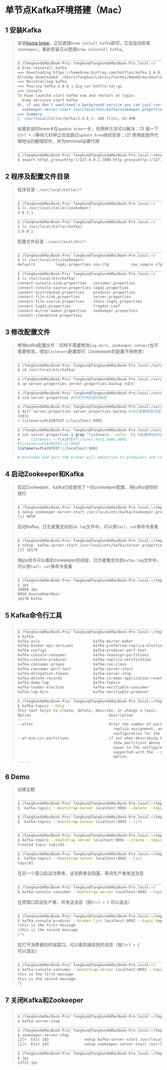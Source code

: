 # 单节点Kafka环境搭建（Mac）

## 1 安装Kafka

> 安装[home brew](https://brew.sh/)，之后直接`brew install kafka`即可，它会自动安装`zookeeper`。重新安装可以使用`brew reinstall kafka`。
>
> ~~~bash
> __________________________________________________________________
> $ /fangkundeMacBook-Pro/ fangkun@fangkundeMacBook-Pro.local:~/
> $ brew reinstall kafka
> ==> Downloading https://homebrew.bintray.com/bottles/kafka-2.6.0_1.big_sur.bottle.tar.gz
> Already downloaded: /Users/fangkun/Library/Caches/Homebrew/downloads/537fa2f2bf923de228f7ac9bbc2d317d5b46703a21978d916a0b744ed33837aa--kafka-2.6.0_1.big_sur.bottle.tar.gz
> ==> Reinstalling kafka
> ==> Pouring kafka-2.6.0_1.big_sur.bottle.tar.gz
> ==> Caveats
> To have launchd start kafka now and restart at login:
>   brew services start kafka
> Or, if you don't want/need a background service you can just run:
>   zookeeper-server-start /usr/local/etc/kafka/zookeeper.properties & kafka-server-start /usr/local/etc/kafka/server.properties
> ==> Summary
> 🍺  /usr/local/Cellar/kafka/2.6.0_1: 186 files, 62.4MB
> ~~~
>
> 如果安装时brew卡在`update brew`一步，有两种方法可以解决：(1) 按一下`Ctrl + c`等待几秒钟之后会跳过`update brew`继续安装；(2) 使用能提供代理地址的翻墙软件，并为terminal设置代理
>
> ~~~bash
> __________________________________________________________________
> $ /fangkundeMacBook-Pro/ fangkun@fangkundeMacBook-Pro.local:~/Dev/git/java_proj_ref/300_kafka/
> $ export https_proxy=http://127.0.0.1:7890 http_proxy=http://127.0.0.1:7890 all_proxy=socks5://127.0.0.1:7890
> ~~~

## 2 程序及配置文件目录

> 程序目录：`/usr/local/Cellar/*`
>
> ~~~bash
> __________________________________________________________________
> $ /fangkundeMacBook-Pro/ fangkun@fangkundeMacBook-Pro.local:~/
> $ ls /usr/local/Cellar/zookeeper/
> 3.6.2_1
> __________________________________________________________________
> $ /fangkundeMacBook-Pro/ fangkun@fangkundeMacBook-Pro.local:~/
> $ ls /usr/local/Cellar/kafka/
> 2.6.0_1
> ~~~
>
> 配置文件目录：`/user/local/etc/*`
>
> ~~~bash
> __________________________________________________________________
> $ /fangkundeMacBook-Pro/ fangkun@fangkundeMacBook-Pro.local:~/
> $ ls /usr/local/etc/zookeeper/
> defaults         log4j.properties zoo.cfg          zoo_sample.cfg
> __________________________________________________________________
> $ /fangkundeMacBook-Pro/ fangkun@fangkundeMacBook-Pro.local:~/
> $ ls /usr/local/etc/kafka/
> connect-console-sink.properties   consumer.properties
> connect-console-source.properties log4j.properties
> connect-distributed.properties    producer.properties
> connect-file-sink.properties      server.properties
> connect-file-source.properties    tools-log4j.properties
> connect-log4j.properties          trogdor.conf
> connect-mirror-maker.properties   zookeeper.properties
> connect-standalone.properties
> ~~~

## 3 修改配置文件

>修改kafka配置文件：同样不需要修改`log.dirs`，`zookeeper.connect`也不需要修改，增加`listeners`配置即可（zookeeper的配置不用修改）
>
>~~~bash
>__________________________________________________________________
>$ /fangkundeMacBook-Pro/ fangkun@fangkundeMacBook-Pro.local:/usr/local/etc/kafka/
>$ cd /usr/local/etc/kafka/
>__________________________________________________________________
>$ /fangkundeMacBook-Pro/ fangkun@fangkundeMacBook-Pro.local:/usr/local/etc/kafka/
>$ cp server.properties server.properties.backup #备份
>__________________________________________________________________
>$ /fangkundeMacBook-Pro/ fangkun@fangkundeMacBook-Pro.local:/usr/local/etc/kafka/
>$ vim server.properties #打开文件后进行修改
>__________________________________________________________________
>$ /fangkundeMacBook-Pro/ fangkun@fangkundeMacBook-Pro.local:/usr/local/etc/kafka/
>$ diff server.properties server.properties.backup #对比查看修改内容，只增加了一行
>32d31
>< listeners=PLAINTEXT://localhost:9092 
>__________________________________________________________________
>$ /fangkundeMacBook-Pro/ fangkun@fangkundeMacBook-Pro.local:/usr/local/etc/kafka/
>$ cat server.properties | grep ^listeners --color -C2 #配置增加的位置
>#     listeners = PLAINTEXT://your.host.name:9092
>#listeners=PLAINTEXT://:9092
>listeners=PLAINTEXT://localhost:9092
>
># Hostname and port the broker will advertise to producers and consumers. If not set,
>~~~

## 4 启动Zookeeper和Kafka

> 启动Zookeeper，kafka已经提供了一份zookeeper配置，用kafka提供的就行
>
> ~~~bash
> __________________________________________________________________
> $ /fangkundeMacBook-Pro/ fangkun@fangkundeMacBook-Pro.local:~/tmp/
> $ nohup zookeeper-server-start /usr/local/etc/kafka/zookeeper.properties 2>&1 >zk.log &
> [1] 9850
> ~~~
>
> 启动Kafka，日志被重定向到`zk.log`文件中，可以用`tail`、`cat`等命令查看
>
> ~~~bash
> __________________________________________________________________
> $ /fangkundeMacBook-Pro/ fangkun@fangkundeMacBook-Pro.local:~/tmp/
> $ nohup  kafka-server-start /usr/local/etc/kafka/server.properties 2>&1 >kafka.log &
> [2] 10170
> ~~~
>
> 用jps命令可以看到zookeeper的进程，日志被重定向到`kafka.log`文件中，可以用`tail`、`cat`等命令查看
>
> ~~~bash
> __________________________________________________________________
> $ /fangkundeMacBook-Pro/ fangkun@fangkundeMacBook-Pro.local:~/tmp/
> $ jps
> 10489 Jps
> 9850 QuorumPeerMain
> 10170 Kafka
> ~~~

## 5 Kafka命令行工具

> ~~~bash
> __________________________________________________________________
> $ /fangkundeMacBook-Pro/ fangkun@fangkundeMacBook-Pro.local:~/tmp/
> $ kafka-
> kafka-acls                        kafka-mirror-maker
> kafka-broker-api-versions         kafka-preferred-replica-election
> kafka-configs                     kafka-producer-perf-test
> kafka-console-consumer            kafka-reassign-partitions
> kafka-console-producer            kafka-replica-verification
> kafka-consumer-groups             kafka-run-class
> kafka-consumer-perf-test          kafka-server-start
> kafka-delegation-tokens           kafka-server-stop
> kafka-delete-records              kafka-streams-application-reset
> kafka-dump-log                    kafka-topics
> kafka-leader-election             kafka-verifiable-consumer
> kafka-log-dirs                    kafka-verifiable-producer
> __________________________________________________________________
> $ /fangkundeMacBook-Pro/ fangkun@fangkundeMacBook-Pro.local:~/tmp/
> $ kafka-topics --help
> This tool helps to create, delete, describe, or change a topic.
> Option                                   Description
> ------                                   -----------
> --alter                                  Alter the number of partitions,
>                                            replica assignment, and/or
>                                            configuration for the topic.
> --at-min-isr-partitions                  if set when describing topics, only
>                                            show partitions whose isr count is
>                                            equal to the configured minimum. Not
>                                            supported with the --zookeeper
>                                            option.
> ......                                     
> ~~~

## 6 Demo

> 创建主题
>
> ~~~bash
> __________________________________________________________________
> $ /fangkundeMacBook-Pro/ fangkun@fangkundeMacBook-Pro.local:~/tmp/
> $  kafka-topics --bootstrap-server localhost:9092 --delete --topic ^.*
> __________________________________________________________________
> $ /fangkundeMacBook-Pro/ fangkun@fangkundeMacBook-Pro.local:~/tmp/
> $  kafka-topics --bootstrap-server localhost:9092 --list
> 
> __________________________________________________________________
> $ /fangkundeMacBook-Pro/ fangkun@fangkundeMacBook-Pro.local:~/tmp/
> $ kafka-topics --bootstrap-server localhost:9092 --create --topic topic01 --partitions 1 --replication-factor 1
> Created topic topic01.
> __________________________________________________________________
> $ /fangkundeMacBook-Pro/ fangkun@fangkundeMacBook-Pro.local:~/tmp/
> $  kafka-topics --bootstrap-server localhost:9092 --list
> topic01
> ~~~
>
> 在另一个窗口启动消费者，该消费者会阻塞，等待生产者发送消息
>
> ~~~bash 
> __________________________________________________________________
> $ /fangkundeMacBook-Pro/ fangkun@fangkundeMacBook-Pro.local:~/
> $ kafka-console-consumer --bootstrap-server localhost:9092 --topic topic01 --group g1
> ~~~
>
> 在原窗口启动生产者，并发送消息（按`Ctrl + C` 可以退出）
>
> ~~~bash
> __________________________________________________________________
> $ /fangkundeMacBook-Pro/ fangkun@fangkundeMacBook-Pro.local:~/tmp/
> $ kafka-console-producer --broker-list localhost:9092 --topic topic01
> >this is the first message
> >this is the second message
> >^c
> ~~~
>
> 在打开消费者的终端窗口，可以看到接收到的消息（按`Ctrl + C` 可以退出）
>
> ~~~bash
> __________________________________________________________________
> $ /fangkundeMacBook-Pro/ fangkun@fangkundeMacBook-Pro.local:~/
> $ kafka-console-consumer --bootstrap-server localhost:9092 --topic topic01 --group g1
> this is the first message
> this is the second message
> ^c
> ~~~

## 7 关闭Kafka和Zookeeper

> ~~~bash
> __________________________________________________________________
> $ /fangkundeMacBook-Pro/ fangkun@fangkundeMacBook-Pro.local:~/tmp/
> $ kafka-server-stop
> __________________________________________________________________
> $ /fangkundeMacBook-Pro/ fangkun@fangkundeMacBook-Pro.local:~/tmp/
> $ zookeeper-server-stop
> [2]+  Exit 143                nohup kafka-server-start /usr/local/etc/kafka/server.properties 2>&1 > kafka.log
> [1]+  Exit 143                nohup zookeeper-server-start /usr/local/etc/kafka/zookeeper.properties 2>&1 > zk.log
> __________________________________________________________________
> $ /fangkundeMacBook-Pro/ fangkun@fangkundeMacBook-Pro.local:~/tmp/
> $ jps
> 13721 Jps
> ~~~



